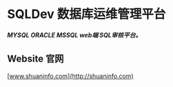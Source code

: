 

# SQLDev 数据库运维管理平台


##### MYSQL ORACLE MSSQL web端 SQL审核平台。

## Website 官网

[www.shuaninfo.com](http://shuaninfo.com)
